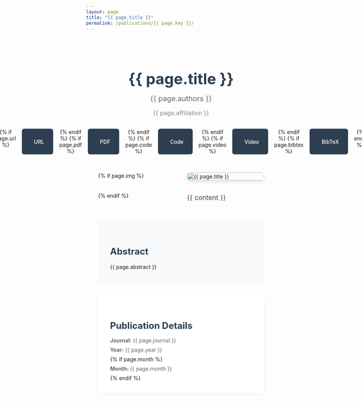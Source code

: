 ```yaml
---
layout: page
title: "{{ page.title }}"
permalink: /publications/{{ page.key }}/
---
```


<style>
.publication-container {
  max-width: 1200px;
  margin: 0 auto;
  padding: 2rem;
  font-family: -apple-system, BlinkMacSystemFont, 'Segoe UI', Roboto, Oxygen, Ubuntu, Cantarell, 'Open Sans', 'Helvetica Neue', sans-serif;
}

.publication-header {
  text-align: center;
  margin-bottom: 3rem;
}

.publication-title {
  font-size: 2.5rem;
  font-weight: 700;
  color: #2c3e50;
  margin-bottom: 1rem;
  line-height: 1.2;
}

.publication-authors {
  font-size: 1.2rem;
  color: #666;
  margin-bottom: 1rem;
}

.publication-affiliation {
  font-size: 1rem;
  color: #888;
  margin-bottom: 2rem;
}

.publication-links {
  display: flex;
  gap: 1rem;
  justify-content: center;
  margin-bottom: 2rem;
}

.publication-link {
  padding: 0.8rem 1.5rem;
  background: #2c3e50;
  color: white;
  text-decoration: none;
  border-radius: 6px;
  font-weight: 500;
  transition: all 0.2s ease;
  display: flex;
  align-items: center;
  gap: 0.5rem;
}

.publication-link:hover {
  background: #34495e;
  transform: translateY(-2px);
  box-shadow: 0 2px 8px rgba(0,0,0,0.1);
}

.publication-link svg {
  width: 16px;
  height: 16px;
  fill: currentColor;
}

.publication-content {
  display: grid;
  grid-template-columns: 1fr 1fr;
  gap: 2rem;
  margin-bottom: 3rem;
}

.publication-image {
  width: 100%;
  border-radius: 8px;
  box-shadow: 0 4px 12px rgba(0,0,0,0.1);
}

.publication-text {
  font-size: 1.1rem;
  line-height: 1.6;
  color: #444;
}

.publication-abstract {
  background: #f8f9fa;
  padding: 2rem;
  border-radius: 8px;
  margin-bottom: 2rem;
}

.publication-abstract h2 {
  color: #2c3e50;
  margin-bottom: 1rem;
  font-size: 1.5rem;
}

.publication-abstract p {
  margin: 0;
  line-height: 1.6;
}

.publication-details {
  background: white;
  padding: 2rem;
  border-radius: 8px;
  box-shadow: 0 2px 8px rgba(0,0,0,0.05);
}

.publication-details h2 {
  color: #2c3e50;
  margin-bottom: 1rem;
  font-size: 1.5rem;
}

.publication-details p {
  margin: 0.5rem 0;
  color: #666;
}

.bibtex-modal {
  display: none;
  position: fixed;
  top: 0;
  left: 0;
  width: 100%;
  height: 100%;
  background: rgba(0, 0, 0, 0.5);
  z-index: 1000;
  justify-content: center;
  align-items: center;
}

.bibtex-modal.active {
  display: flex;
}

.bibtex-content {
  background: white;
  padding: 2rem;
  border-radius: 8px;
  max-width: 80%;
  max-height: 80vh;
  overflow-y: auto;
  position: relative;
  box-shadow: 0 4px 12px rgba(0, 0, 0, 0.2);
}

.bibtex-content pre {
  margin: 0;
  white-space: pre-wrap;
  font-family: monospace;
  font-size: 0.9rem;
  line-height: 1.5;
  color: #2c3e50;
  background: #f8f9fa;
  padding: 1rem;
  border-radius: 4px;
  border: 1px solid #e9ecef;
}

.bibtex-header {
  display: flex;
  justify-content: space-between;
  align-items: center;
  margin-bottom: 1rem;
  padding-bottom: 0.5rem;
  border-bottom: 1px solid #e9ecef;
}

.bibtex-title {
  font-size: 1.1rem;
  font-weight: 600;
  color: #2c3e50;
}

.bibtex-actions {
  display: flex;
  gap: 0.5rem;
}

.copy-bibtex {
  padding: 0.4rem 0.8rem;
  background: #2c3e50;
  color: white;
  border: none;
  border-radius: 4px;
  cursor: pointer;
  font-size: 0.85rem;
  display: flex;
  align-items: center;
  gap: 0.5rem;
  transition: all 0.2s ease;
}

.copy-bibtex:hover {
  background: #34495e;
  transform: translateY(-1px);
}

.copy-bibtex svg {
  width: 16px;
  height: 16px;
  fill: currentColor;
}

.close-bibtex {
  width: 24px;
  height: 24px;
  cursor: pointer;
  color: #666;
  transition: color 0.2s;
  display: flex;
  align-items: center;
  justify-content: center;
}

.close-bibtex:hover {
  color: #2c3e50;
}

@media (max-width: 768px) {
  .publication-content {
    grid-template-columns: 1fr;
  }
  
  .publication-title {
    font-size: 2rem;
  }
  
  .publication-links {
    flex-direction: column;
    align-items: center;
  }
  
  .publication-link {
    width: 100%;
    justify-content: center;
  }
}
</style>

<div class="publication-container">
  <div class="publication-header">
    <h1 class="publication-title">{{ page.title }}</h1>
    <div class="publication-authors">{{ page.authors }}</div>
    <div class="publication-affiliation">{{ page.affiliation }}</div>
    <div class="publication-links">
      {% if page.url %}
      <a href="{{ page.url }}" class="publication-link" target="_blank">
        <svg viewBox="0 0 24 24">
          <path d="M12 2C6.48 2 2 6.48 2 12s4.48 10 10 10 10-4.48 10-10S17.52 2 12 2zm-1 17.93c-3.95-.49-7-3.85-7-7.93 0-.62.08-1.21.21-1.79L9 15v1c0 1.1.9 2 2 2v1.93zm6.9-2.54c-.26-.81-1-1.39-1.9-1.39h-1v-3c0-.55-.45-1-1-1H8v-2h2c.55 0 1-.45 1-1V7h2c1.1 0 2-.9 2-2v-.41c2.93 1.19 5 4.06 5 7.41 0 2.08-.8 3.97-2.1 5.39z"/>
        </svg>
        URL
      </a>
      {% endif %}
      {% if page.pdf %}
      <a href="{{ page.pdf }}" class="publication-link" target="_blank">
        <svg viewBox="0 0 24 24">
          <path d="M14 2H6c-1.1 0-1.99.9-1.99 2L4 20c0 1.1.89 2 1.99 2H18c1.1 0 2-.9 2-2V8l-6-6zm2 16H8v-2h8v2zm0-4H8v-2h8v2zm-3-5V3.5L18.5 9H13z"/>
        </svg>
        PDF
      </a>
      {% endif %}
      {% if page.code %}
      <a href="{{ page.code }}" class="publication-link" target="_blank">
        <svg viewBox="0 0 24 24">
          <path d="M9.4 16.6L4.8 12l4.6-4.6L8 6l-6 6 6 6 1.4-1.4zm5.2 0l4.6-4.6-4.6-4.6L16 6l6 6-6 6-1.4-1.4z"/>
        </svg>
        Code
      </a>
      {% endif %}
      {% if page.video %}
      <a href="{{ page.video }}" class="publication-link" target="_blank">
        <svg viewBox="0 0 24 24">
          <path d="M10 16.5l6-4.5-6-4.5v9zM12 2C6.48 2 2 6.48 2 12s4.48 10 10 10 10-4.48 10-10S17.52 2 12 2zm0 18c-4.41 0-8-3.59-8-8s3.59-8 8-8 8 3.59 8 8-3.59 8-8 8z"/>
        </svg>
        Video
      </a>
      {% endif %}
      {% if page.bibtex %}
      <a href="/nlip/publications/references/{{ page.bibtex }}.txt" class="publication-link" target="_blank">
        <svg viewBox="0 0 24 24">
          <path d="M14 2H6c-1.1 0-1.99.9-1.99 2L4 20c0 1.1.89 2 1.99 2H18c1.1 0 2-.9 2-2V8l-6-6zm2 16H8v-2h8v2zm0-4H8v-2h8v2zm-3-5V3.5L18.5 9H13z"/>
        </svg>
        BibTeX
      </a>
      {% endif %}
    </div>
  </div>

  <div class="publication-content">
    {% if page.img %}
    <div class="publication-image-container">
      <img src="/nlip/publications/images/{{ page.img }}" class="publication-image" alt="{{ page.title }}">
    </div>
    {% endif %}
    <div class="publication-text">
      {{ content }}
    </div>
  </div>

  <div class="publication-abstract">
    <h2>Abstract</h2>
    <p>{{ page.abstract }}</p>
  </div>

  <div class="publication-details">
    <h2>Publication Details</h2>
    <p><strong>Journal:</strong> {{ page.journal }}</p>
    <p><strong>Year:</strong> {{ page.year }}</p>
    {% if page.month %}
    <p><strong>Month:</strong> {{ page.month }}</p>
    {% endif %}
  </div>
</div>

<script>
document.addEventListener('DOMContentLoaded', function() {
  // Create BibTeX modal
  const modal = document.createElement('div');
  modal.className = 'bibtex-modal';
  modal.innerHTML = `
    <div class="bibtex-content">
      <div class="bibtex-header">
        <div class="bibtex-title">BibTeX</div>
        <div class="bibtex-actions">
          <button class="copy-bibtex">
            <svg viewBox="0 0 24 24">
              <path d="M16 1H4c-1.1 0-2 .9-2 2v14h2V3h12V1zm3 4H8c-1.1 0-2 .9-2 2v14c0 1.1.9 2 2 2h11c1.1 0 2-.9 2-2V7c0-1.1-.9-2-2-2zm0 16H8V7h11v14z"/>
            </svg>
            Copy
          </button>
          <div class="close-bibtex">
            <svg viewBox="0 0 24 24">
              <path d="M19 6.41L17.59 5 12 10.59 6.41 5 5 6.41 10.59 12 5 17.59 6.41 19 12 13.41 17.59 19 19 17.59 13.41 12z"/>
            </svg>
          </div>
        </div>
      </div>
      <pre></pre>
    </div>
  `;
  document.body.appendChild(modal);

  // Handle BibTeX links
  const bibtexLink = document.querySelector('a[href*="bibtex"]');
  if (bibtexLink) {
    bibtexLink.addEventListener('click', async function(e) {
      e.preventDefault();
      e.stopPropagation();
      
      const bibtexUrl = this.getAttribute('href');
      try {
        const response = await fetch(bibtexUrl);
        const bibtexContent = await response.text();
        const preElement = modal.querySelector('pre');
        preElement.textContent = bibtexContent;
        modal.classList.add('active');
      } catch (error) {
        console.error('Error loading BibTeX:', error);
      }
    });
  }

  // Copy BibTeX content
  const copyButton = modal.querySelector('.copy-bibtex');
  copyButton.addEventListener('click', () => {
    const bibtexContent = modal.querySelector('pre').textContent;
    navigator.clipboard.writeText(bibtexContent).then(() => {
      const originalText = copyButton.innerHTML;
      copyButton.innerHTML = `
        <svg viewBox="0 0 24 24">
          <path d="M9 16.17L4.83 12l-1.42 1.41L9 19 21 7l-1.41-1.41L9 16.17z"/>
        </svg>
        Copied!
      `;
      setTimeout(() => {
        copyButton.innerHTML = originalText;
      }, 2000);
    });
  });

  // Close modal when clicking close button or outside
  modal.querySelector('.close-bibtex').addEventListener('click', () => {
    modal.classList.remove('active');
  });

  modal.addEventListener('click', (e) => {
    if (e.target === modal) {
      modal.classList.remove('active');
    }
  });

  // Close modal with Escape key
  document.addEventListener('keydown', (e) => {
    if (e.key === 'Escape' && modal.classList.contains('active')) {
      modal.classList.remove('active');
    }
  });
});
</script> 